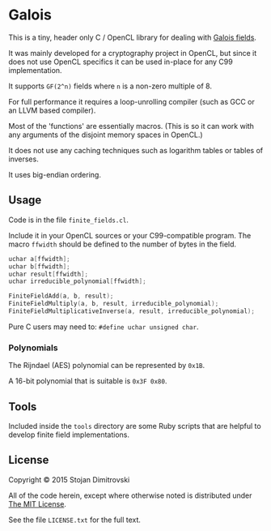 # Galois

This is a tiny, header only C / OpenCL library for dealing with
[Galois fields](http://en.wikipedia.org/wiki/Finite_field).

It was mainly developed for a cryptography project in OpenCL, but since it does
not use OpenCL specifics it can be used in-place for any C99 implementation.

It supports `GF(2^n)` fields where `n` is a non-zero multiple of 8.

For full performance it requires a loop-unrolling compiler (such as GCC or an
LLVM based compiler).

Most of the 'functions' are essentially macros. (This is so it can work with
any arguments of the disjoint memory spaces in OpenCL.)

It does not use any caching techniques such as logarithm tables or tables of
inverses.

It uses big-endian ordering.

## Usage

Code is in the file `finite_fields.cl`.

Include it in your OpenCL sources or your C99-compatible program. The macro
`ffwidth` should be defined to the number of bytes in the field.

```c
uchar a[ffwidth];
uchar b[ffwidth];
uchar result[ffwidth];
uchar irreducible_polynomial[ffwidth];

FiniteFieldAdd(a, b, result);
FiniteFieldMultiply(a, b, result, irreducible_polynomial);
FiniteFieldMultiplicativeInverse(a, result, irreducible_polynomial);
```

Pure C users may need to: `#define uchar unsigned char`.

### Polynomials

The Rijndael (AES) polynomial can be represented by `0x1B`.

A 16-bit polynomial that is suitable is `0x3F 0x80`.

## Tools

Included inside the `tools` directory are some Ruby scripts that are helpful
to develop finite field implementations.

## License

Copyright &copy; 2015 Stojan Dimitrovski

All of the code herein, except where otherwise noted is distributed under
[The MIT License](http://opensource.org/licenses/MIT).

See the file `LICENSE.txt` for the full text.

